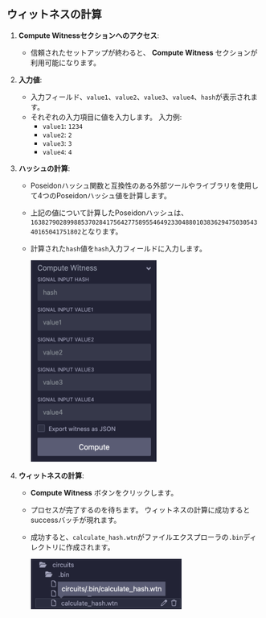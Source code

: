 ## ウィットネスの計算

1. **Compute Witnessセクションへのアクセス**:
    - 信頼されたセットアップが終わると、 **Compute Witness** セクションが利用可能になります。

2. **入力値**:
    - 入力フィールド、`value1`、`value2`、`value3`、`value4`、`hash`が表示されます。
    - それぞれの入力項目に値を入力します。 入力例:
       - `value1`: `1234`
       - `value2`: `2`
       - `value3`: `3`
       - `value4`: `4`

3. **ハッシュの計算**:

    - Poseidonハッシュ関数と互換性のある外部ツールやライブラリを使用して4つのPoseidonハッシュ値を計算します。
    - 上記の値について計算したPoseidonハッシュは、`16382790289988537028417564277589554649233048801038362947503054340165041751802`となります。
    - 計算された`hash`値を`hash`入力フィールドに入力します。

         <img src="https://raw.githubusercontent.com/ethereum/remix-workshops/master/CircomHashChecker/step-6/images/compute_witness.png" alt="compute-witness" width=250 height=400>

4. **ウィットネスの計算**:

    - **Compute Witness** ボタンをクリックします。
    - プロセスが完了するのを待ちます。 ウィットネスの計算に成功するとsuccessバッチが現れます。
    - 成功すると、`calculate_hash.wtn`がファイルエクスプローラの`.bin`ディレクトリに作成されます。

         <img src="https://raw.githubusercontent.com/ethereum/remix-workshops/master/CircomHashChecker/step-6/images/witness_computed.png" alt="witness-computed" width=300 height=100>
